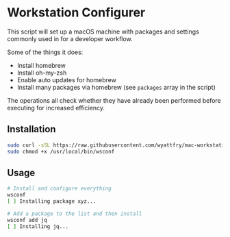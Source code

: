 # Workstation Configurer

This script will set up a macOS machine with packages and settings commonly used in for a developer workflow.

Some of the things it does:

* Install homebrew
* Install oh-my-zsh
* Enable auto updates for homebrew
* Install many packages via homebrew (see `packages` array in the script)

The operations all check whether they have already been performed before executing for increased efficiency.

## Installation

```sh
sudo curl -sSL https://raw.githubusercontent.com/wyattfry/mac-workstation/refs/heads/main/wsconf -o /usr/local/bin/wsconf
sudo chmod +x /usr/local/bin/wsconf
```

## Usage

```sh
# Install and configure everything
wsconf
[ ] Installing package xyz...

# Add a package to the list and then install
wsconf add jq
[ ] Installing jq...
```
